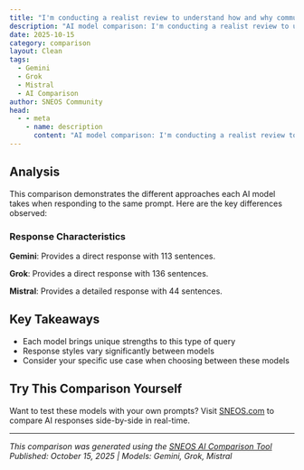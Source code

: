 ```yaml
---
title: "I'm conducting a realist review to understand how and why community-based interventions work for reducing substance abuse. Help me: 1) Develop initial program theories about mechanisms and contexts"
description: "AI model comparison: I'm conducting a realist review to understand how and why community-based interventions work for red..."
date: 2025-10-15
category: comparison
layout: Clean
tags:
  - Gemini
  - Grok
  - Mistral
  - AI Comparison
author: SNEOS Community
head:
  - - meta
    - name: description
      content: "AI model comparison: I'm conducting a realist review to understand how and why community-based interventions work for reducing substance abus..."
---
```


<ChatComparison
  title="I'm conducting a realist review to understand how and why community-based interventions work for reducing substance abuse. Help me: 1) Develop initial program theories about mechanisms and contexts"
  prompt="I'm conducting a realist review to understand how and why community-based interventions work for reducing substance abuse. Help me: 1) Develop initial program theories about mechanisms and contexts"
  :responses='{"Gemini": "This is an excellent starting point for a realist review! The power of a realist approach lies in understanding the underlying generative mechanisms. For community-based interventions, these are often complex, involving individual, social, and structural levels.\n\nHere\u0027s a framework and some initial program theories to get you started, focusing on common intervention components and their potential mechanisms and contexts. Remember, these are hypotheses to be tested, refined, and potentially disconfirmed by your literature search.\n\n---\n\n### **Understanding Program Theories in a Realist Review**\n\nA program theory is an explanatory hypothesis about *how* an intervention (or aspects of it) is expected to work in particular contexts to produce specific outcomes. It\u0027s often expressed as a **Context (C) \u002B Mechanism (M) = Outcome (O)** configuration.\n\n*   **Intervention Components (Resources/Stimuli):** What the program *does* (e.g., peer support groups, educational campaigns, policy advocacy).\n*   **Mechanism (M):** The underlying causal force; the *response* of individuals, groups, or systems to the intervention\u0027s resources. Mechanisms are often psychological (e.g., increased self-efficacy, shifted norms), social (e.g., enhanced social capital), or cognitive (e.g., increased knowledge, changed perceptions). *Crucially, mechanisms are activated (or not) by the intervention in specific contexts.*\n*   **Context (C):** The pre-existing conditions, environment, or surrounding circumstances that influence whether a mechanism fires and how effectively. Context can be individual (e.g., motivation, prior experience), social (e.g., peer norms, community cohesion), cultural (e.g., stigma, values), structural (e.g., policies, resources, poverty), or historical.\n*   **Outcome (O):** The observed effects, both intended and unintended, positive and negative, short-term and long-term.\n\n---\n\n### **Initial Program Theories: Community-Based Interventions for Substance Abuse**\n\nI\u0027ve categorized these into common themes of community interventions.\n\n---\n\n#### **Theme 1: Enhancing Social Support \u0026 Connection**\n\nMany community-based interventions aim to leverage or build social connections.\n\n**Theory 1.1: Empowering Through Peer Support**\n\n*   **Intervention Components:** Peer-led support groups (e.g., NA/AA, SMART Recovery), peer navigators/mentors, community activities fostering social connection among those in recovery.\n*   **Mechanism (M):** **\u0022Shared Experience \u0026 Affirmation\u0022** (psychological/social). Participants feel understood, validated, and less isolated, which fosters a sense of belonging and hope. This activates internal motivation for change and external accountability.\n*   **Context (C):**\n    *   **High:** Community where stigma around substance abuse is prevalent, individuals feel isolated, trust in formal systems is low. Existence of some natural helpers or respected community members.\n    *   **Low:** Community with strong existing formal support systems and low stigma, individuals already well-connected.\n*   **Outcome (O):** Increased help-seeking, sustained recovery, reduced relapse, improved self-esteem, reduced feelings of shame and isolation.\n*   **CMO Summary:** When individuals feel isolated and stigmatized (**C**), participation in peer-led groups activates a mechanism of **shared experience and affirmation (M)**, leading to increased motivation for recovery and sustained abstinence (**O**).\n\n**Theory 1.2: Strengthening Community Norms \u0026 Collective Efficacy**\n\n*   **Intervention Components:** Community organizing, town halls, public awareness campaigns (e.g., media campaigns), involvement of local leaders (religious, cultural, political), youth engagement programs.\n*   **Mechanism (M):** **\u0022Shifted Collective Norms \u0026 Increased Collective Efficacy\u0022** (social/cognitive). The community as a whole perceives substance abuse as a solvable problem, leading to increased willingness to act collectively, challenge pro-substance use norms, and support prevention/recovery efforts.\n*   **Context (C):**\n    *   **High:** Community with a moderate level of existing social cohesion, identifiable community leaders, a history of collective action (even on other issues), and perceived high levels of substance abuse.\n    *   **Low:** Severely fragmented community, deeply entrenched pro-substance use norms, lack of trusted leaders, history of failed initiatives.\n*   **Outcome (O):** Decreased social acceptability of substance abuse, increased community action (e.g., advocating for policy change, youth programs), increased monitoring of risky environments, greater support for individuals in recovery.\n*   **CMO Summary:** In communities with some existing cohesion and perceived high substance abuse (**C**), engaging local leaders and broad community organizing can activate **shifted collective norms and increased collective efficacy (M)**, resulting in greater community action and reduced substance abuse prevalence (**O**).\n\n---\n\n#### **Theme 2: Enhancing Knowledge \u0026 Skills**\n\nInterventions focused on informing and equipping individuals.\n\n**Theory 2.1: Informed Decision-Making \u0026 Skill Building**\n\n*   **Intervention Components:** Educational workshops (schools, community centers), life skills training (e.g., refusal skills, stress management), harm reduction education (e.g., safe injection practices, overdose reversal training).\n*   **Mechanism (M):** **\u0022Increased Risk Perception \u0026 Self-Efficacy for Coping\u0022** (cognitive/psychological). Individuals gain accurate knowledge about risks and consequences, coupled with practical skills to avoid or manage substance use, leading to a belief in their ability to enact change.\n*   **Context (C):**\n    *   **High:** Individuals lack accurate information, perceived risk is low, and they desire to learn new coping strategies. Information is delivered in a culturally appropriate and accessible manner.\n    *   **Low:** High rates of illiteracy, existing strong misinformation, lack of trust in educators, content not culturally relevant.\n*   **Outcome (O):** Reduced initiation of substance use (especially among youth), reduced risky behaviors among users, increased uptake of harm reduction strategies, improved ability to resist peer pressure.\n*   **CMO Summary:** Where individuals lack accurate information and coping skills (**C**), educational workshops and skill training can activate **increased risk perception and self-efficacy for coping (M)**, leading to reduced risky substance use behaviors and increased harm reduction practices (**O**).\n\n---\n\n#### **Theme 3: Modifying the Environment \u0026 Access**\n\nInterventions aimed at changing the physical and policy landscape.\n\n**Theory 3.1: Reducing Opportunities \u0026 Increasing Barriers**\n\n*   **Intervention Components:** Policy advocacy (e.g., zoning restrictions on alcohol/cannabis outlets, stricter enforcement of age limits), increased availability of positive alternative activities (e.g., youth centers, sports leagues, job training), environmental design (e.g., better lighting, community clean-ups).\n*   **Mechanism (M):** **\u0022Reduced Availability \u0026 Increased Alternative Engagement\u0022** (structural/behavioral). The physical and social environment makes it harder to access substances and easier to engage in healthy, substance-free activities, shifting behavioral choices.\n*   **Context (C):**\n    *   **High:** Political will for policy change, community desire for safer public spaces, existing infrastructure that can be adapted for positive alternatives, high visibility of substance use in public spaces.\n    *   **Low:** Strong economic reliance on substance sales, lack of political will, widespread apathy, limited resources for alternative activities.\n*   **Outcome (O):** Decreased substance availability, reduced public substance use, increased participation in pro-social activities, reduced crime related to substance use, reduced initiation among youth.\n*   **CMO Summary:** In communities with high substance availability and limited alternatives (**C**), policy changes and investment in pro-social activities can activate a mechanism of **reduced availability and increased alternative engagement (M)**, leading to decreased substance use rates and improved community well-being (**O**).\n\n---\n\n#### **Theme 4: Addressing Stigma \u0026 Promoting Inclusivity**\n\nInterventions focused on changing attitudes towards substance abuse and those affected.\n\n**Theory 4.1: Decreasing Stigma \u0026 Increasing Help-Seeking**\n\n*   **Intervention Components:** Anti-stigma campaigns (e.g., \u0022addiction is a disease\u0022), humanizing narratives, involvement of people in recovery in public messaging, training for healthcare providers and first responders.\n*   **Mechanism (M):** **\u0022Empathy \u0026 Reduced Internalized Stigma\u0022** (affective/cognitive). Exposure to accurate information and personal stories fosters empathy in the general public, while those affected feel less shame and more comfortable seeking help.\n*   **Context (C):**\n    *   **High:** Community where substance abuse is seen as a moral failing, high levels of discrimination against people who use drugs, existing mental health stigma, but also some openness to new information.\n    *   **Low:** Extremely entrenched stigma, lack of media access, no trusted voices to carry messages.\n*   **Outcome (O):** Increased help-seeking behavior, greater community acceptance of people in recovery, reduced discrimination in healthcare/employment, improved quality of life for those in recovery.\n*   **CMO Summary:** In communities where substance abuse is heavily stigmatized (**C**), anti-stigma campaigns and personal narratives can activate **empathy and reduced internalized stigma (M)**, leading to increased help-seeking and greater social inclusion for those in recovery (**O**).\n\n---\n\n### **Next Steps for Your Realist Review**\n\n1.  **Refine and Prioritize:** Which of these theories (or parts of them) resonate most with your initial understanding of your topic? You don\u0027t need to test all of them, but having a broad set helps.\n2.  **Stakeholder Consultation:** If possible, discuss these initial theories with people who have lived experience with substance abuse, community leaders, and intervention implementers. Do they ring true? What are their insights?\n3.  **Initial Literature Search:** Start looking for evidence that supports, refutes, or elaborates on these CMO configurations. Don\u0027t just look for \u0022what worked,\u0022 but \u0022how it worked for whom and in what circumstances.\u0022\n4.  **Be Open to Emergent Theories:** Your literature search and data analysis will undoubtedly reveal new mechanisms and contextual factors you hadn\u0027t considered. Realist reviews are iterative.\n5.  **Consider Unintended Outcomes:** For each theory, also ponder potential negative or unintended consequences.\n\nBy starting with these explicit program theories, you create a robust framework for your realist review, guiding your search for evidence and ultimately providing a richer understanding of *how and why* community-based interventions reduce substance abuse. Good luck!", "Grok": "Below, I\u0027ll help you develop initial program theories for your realist review on community-based interventions (CBIs) aimed at reducing substance abuse (e.g., alcohol, drugs like opioids or cannabis). Realist reviews focus on explaining how and why interventions work (or don\u0027t) by exploring the interplay of **contexts (C)** (local conditions, e.g., socioeconomic factors), **mechanisms (M)** (underlying processes or responses triggered by the intervention, e.g., behavioral changes), and **outcomes (O)** (e.g., reduced substance use). These are often framed as CMO configurations.\n\nThese initial program theories are derived from realist synthesis principles (e.g., Pawson and Tilley\u0027s work) and informed by evidence from studies on CBIs like peer support groups, community education campaigns, harm reduction programs, and neighborhood coalitions (e.g., from reviews in *Addiction*, *Health \u0026 Place*, and WHO reports). They\u0027re starting points\u2014iterative and testable against your data sources. I\u0027ll outline 4-5 plausible theories, each with example CMO configurations, to give you depth without overwhelming your review process.\n\n### Key Assumptions for These Theories\n- CBIs succeed when they leverage social capital, accessibility, and cultural relevance, but fail in high-stigma or resource-scarce settings.\n- Mechanisms often involve empowerment, social norms, or skill-building, drawing from theories like social learning (Bandura) and community mobilization (e.g., Ottawa Charter for Health Promotion).\n- Contexts vary by community (e.g., urban vs. rural, high vs. low deprivation).\n\n### Initial Program Theory 1: Building Social Cohesion Through Peer Support\nThis theory posits that CBIs work by fostering supportive networks that reduce isolation, a key driver of substance abuse.\n\n- **CMO Example 1**: In contexts of social isolation (C, e.g., post-industrial communities with high unemployment), peer-led support groups (like Narcotics Anonymous adaptations) activate mechanisms of mutual trust and shared identity (M, e.g., participants feel \u0022seen\u0022 and accountable), leading to sustained abstinence or harm reduction (O, e.g., 20-30% drop in relapse rates, per studies in *Journal of Substance Abuse Treatment*).\n- **CMO Example 2**: In supportive policy contexts (C, e.g., areas with anti-stigma campaigns), community recovery coaches trigger self-efficacy (M, e.g., via role-modeling sobriety), resulting in increased help-seeking (O, e.g., higher program retention as seen in UK recovery community evaluations).\n\n**Rationale**: Evidence from realist reviews (e.g., Pearson et al., 2015, in *BMC Public Health*) shows peer mechanisms thrive where trust is low, but falter without funding for facilitators.\n\n### Initial Program Theory 2: Normative Change Via Community Education and Awareness\nHere, the focus is on shifting community attitudes to normalize recovery and deter use, akin to mass media or school-based CBIs.\n\n- **CMO Example 1**: In high-accessibility contexts (C, e.g., schools or faith-based groups in suburban areas), interactive workshops (e.g., DARE-like programs tailored to adults) fire mechanisms of cognitive dissonance and hope (M, e.g., participants reframe substance use as a surmountable issue), yielding reduced initiation or experimentation (O, e.g., 15% lower prevalence in youth, from meta-analyses in *Prevention Science*).\n- **CMO Example 2**: In culturally diverse contexts with stigma (C, e.g., immigrant neighborhoods), multimedia campaigns (e.g., murals or radio spots) engage collective efficacy (M, e.g., community pride motivates bystander intervention), leading to broader uptake of services (O, e.g., 25% increase in treatment referrals, per CDC evaluations).\n\n**Rationale**: This draws from diffusion of innovations theory (Rogers) and realist syntheses (e.g., Jagosh et al., 2011), emphasizing that norms shift only when education is culturally resonant; otherwise, it backfires in skeptical contexts.\n\n### Initial Program Theory 3: Resource Mobilization Through Coalitions and Harm Reduction\nThis theory emphasizes collaborative CBIs (e.g., multi-agency partnerships) that provide tangible support, reducing barriers to access.\n\n- **CMO Example 1**: In resource-poor contexts (C, e.g., rural areas with limited healthcare), community coalitions distributing naloxone or clean needles trigger empowerment and reciprocity (M, e.g., users gain agency through free, non-judgmental aid), resulting in fewer overdoses (O, e.g., up to 50% reduction, as in Vancouver\u0027s Insite program analyses).\n- **CMO Example 2**: In high-crime urban contexts (C, e.g., gang-influenced neighborhoods), integrated services (e.g., job training \u002B counseling hubs) activate social bonding (M, e.g., via mentorship, building alternatives to drug networks), leading to employment gains and lower recidivism (O, e.g., 40% sustained sobriety, from US SAMHSA reports).\n\n**Rationale**: Realist-informed studies (e.g., Wennerstad et al., 2020, in *International Journal of Drug Policy*) highlight that coalitions work via \u0022ripple effects\u0022 in trusting environments but collapse without sustained funding or leadership.\n\n### Initial Program Theory 4: Empowerment and Skill-Building in Vulnerable Subgroups\nTargeting at-risk groups (e.g., youth, families) with tailored CBIs to build resilience.\n\n- **CMO Example 1**: In family-oriented contexts (C, e.g., low-income households with intergenerational abuse), family therapy circles (e.g., community-based versions of multisystemic therapy) elicit emotional regulation (M, e.g., learning coping skills reduces family triggers), achieving intergenerational reductions in use (O, e.g., 30% lower family relapse, per *Family Process* reviews).\n- **CMO Example 2**: In youth-heavy contexts with trauma (C, e.g., areas affected by violence or opioids), arts-based interventions (e.g., theater or sports programs) spark agency and belonging (M, e.g., creative expression channels stress away from substances), resulting in improved mental health proxies for lower abuse (O, e.g., 25% drop in use, from Australian Indigenous program evaluations).\n\n**Rationale**: Grounded in resilience theory (Ungar) and realist reviews (e.g., Trickey et al., 2016), these mechanisms activate when interventions match subgroup needs; mismatch (e.g., generic advice in trauma contexts) leads to disengagement.\n\n### Next Steps for Your Review\n- **Refinement**: Search databases like PubMed, Scopus, or Campbell Library using terms like \u0022realist synthesis substance abuse community.\u0022 Test these CMOs against primary studies, refining via middle-range theorizing (e.g., why mechanisms fail in punitive legal contexts).\n- **Data Sources**: Include qualitative accounts (e.g., participant interviews) and quantitative outcomes (e.g., from RCTs like the US Community Anti-Drug Coalitions).\n- **Gaps to Explore**: Consider equity\u2014do these work differently for marginalized groups (e.g., Indigenous or LGBTQ\u002B communities)? Also probe failure modes, like overburdened volunteers in underfunded areas.\n\nThis framework should kickstart your theory-building. If you share more details (e.g., specific substance or community type), I can refine it further.", "Mistral": "Conducting a realist review involves developing initial program theories that explain how and why community-based interventions work for reducing substance abuse. These theories should identify the mechanisms (M) that are triggered by the intervention (I) in specific contexts (C) to produce certain outcomes (O). Here are some steps and examples to help you develop these initial program theories:\n\n### Steps to Develop Initial Program Theories\n\n1. **Literature Review**:\n   - Conduct a preliminary review of existing literature on community-based interventions for substance abuse.\n   - Identify key studies, reviews, and theoretical frameworks that discuss mechanisms and contexts.\n\n2. **Stakeholder Consultation**:\n   - Engage with stakeholders, including practitioners, policymakers, and community members, to gather insights on what works and why.\n\n3. **Identify Key Components**:\n   - Break down the interventions into their key components and identify potential mechanisms and contexts.\n\n4. **Develop CMO Configurations**:\n   - Formulate Context-Mechanism-Outcome (CMO) configurations that explain how the intervention works in different contexts.\n\n### Example Initial Program Theories\n\n#### Theory 1: Social Support and Community Engagement\n\n**Context (C)**:\n- Communities with high levels of social cohesion and strong support networks.\n- Availability of community resources and services.\n\n**Mechanism (M)**:\n- Increased sense of belonging and social support.\n- Enhanced self-efficacy and motivation to reduce substance abuse.\n\n**Outcome (O)**:\n- Reduced substance abuse and improved mental health.\n\n**CMO Configuration**:\n- In communities with strong social cohesion (C), interventions that foster social support and community engagement (I) trigger a sense of belonging and enhanced self-efficacy (M), leading to reduced substance abuse (O).\n\n#### Theory 2: Education and Awareness\n\n**Context (C)**:\n- Communities with limited knowledge about the risks of substance abuse.\n- Presence of educational institutions and community centers.\n\n**Mechanism (M)**:\n- Increased awareness and understanding of the risks and consequences of substance abuse.\n- Empowerment through knowledge and skills.\n\n**Outcome (O)**:\n- Reduced substance abuse and healthier lifestyle choices.\n\n**CMO Configuration**:\n- In communities with limited knowledge about substance abuse (C), educational interventions (I) that raise awareness and provide knowledge (M) lead to reduced substance abuse (O).\n\n#### Theory 3: Access to Treatment and Support Services\n\n**Context (C)**:\n- Communities with limited access to healthcare and support services.\n- Presence of community health centers and support groups.\n\n**Mechanism (M)**:\n- Improved access to treatment and support services.\n- Reduced stigma and increased willingness to seek help.\n\n**Outcome (O)**:\n- Reduced substance abuse and improved treatment outcomes.\n\n**CMO Configuration**:\n- In communities with limited access to healthcare (C), interventions that improve access to treatment and support services (I) reduce stigma and increase willingness to seek help (M), leading to reduced substance abuse (O).\n\n#### Theory 4: Economic Opportunities and Employment\n\n**Context (C)**:\n- Communities with high unemployment rates and economic instability.\n- Availability of job training programs and employment opportunities.\n\n**Mechanism (M)**:\n- Increased economic stability and employment opportunities.\n- Enhanced sense of purpose and self-worth.\n\n**Outcome (O)**:\n- Reduced substance abuse and improved quality of life.\n\n**CMO Configuration**:\n- In communities with high unemployment rates (C), interventions that provide job training and employment opportunities (I) enhance economic stability and sense of purpose (M), leading to reduced substance abuse (O).\n\n### Next Steps\n\n1. **Refine Theories**:\n   - Continuously refine your initial program theories as you gather more data and insights.\n\n2. **Data Collection**:\n   - Collect data from various sources, including academic literature, grey literature, and stakeholder interviews, to test and refine your theories.\n\n3. **Analysis**:\n   - Analyze the data to identify patterns and relationships that support or challenge your initial theories.\n\n4. **Synthesis**:\n   - Synthesize your findings to develop a comprehensive understanding of how and why community-based interventions work for reducing substance abuse.\n\nBy following these steps and developing robust initial program theories, you can create a strong foundation for your realist review and gain valuable insights into the mechanisms and contexts that contribute to the success of community-based interventions for substance abuse reduction."}' published-date="{DateTime.UtcNow:HH:mm}"
/>

## Analysis

This comparison demonstrates the different approaches each AI model takes when responding to the same prompt. Here are the key differences observed:

### Response Characteristics

**Gemini**: Provides a direct response with 113 sentences. 

**Grok**: Provides a direct response with 136 sentences. 

**Mistral**: Provides a detailed response with 44 sentences. 

## Key Takeaways

- Each model brings unique strengths to this type of query
- Response styles vary significantly between models
- Consider your specific use case when choosing between these models

## Try This Comparison Yourself

Want to test these models with your own prompts? Visit [SNEOS.com](https://sneos.com) to compare AI responses side-by-side in real-time.

---

*This comparison was generated using the [SNEOS AI Comparison Tool](https://sneos.com)*
*Published: October 15, 2025 | Models: Gemini, Grok, Mistral*
